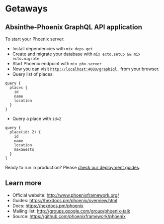 # Getaways
## Absinthe-Phoenix GraphQL API application

To start your Phoenix server:

  * Install dependencies with `mix deps.get`
  * Create and migrate your database with `mix ecto.setup && mix ecto.migrate`
  * Start Phoenix endpoint with `mix phx.server`
  * Now you can visit [`http://localhost:4000/graphiql `](http://localhost:4000/graphiql) from your browser.
  * Query list of places:
  ```
  query {
    places {
      id
      name
      location
    }
  }
  ```
  * Query a place with `id=2`
  ```
  query {
    place(id: 2) {
      id
      name
      location
      maxGuests
    }
  }
  ```

Ready to run in production? Please [check our deployment guides](https://hexdocs.pm/phoenix/deployment.html).

## Learn more

  * Official website: http://www.phoenixframework.org/
  * Guides: https://hexdocs.pm/phoenix/overview.html
  * Docs: https://hexdocs.pm/phoenix
  * Mailing list: http://groups.google.com/group/phoenix-talk
  * Source: https://github.com/phoenixframework/phoenix

